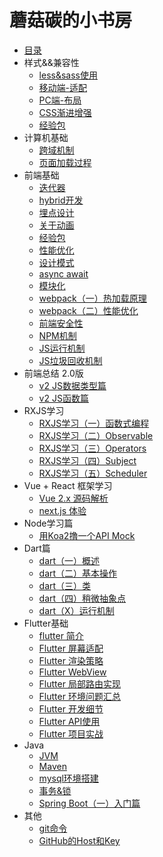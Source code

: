 # 蘑菇碳的小书房

* [目录](README.md)
* 样式&&兼容性
  * [less&sass使用](md/css/less.md)
  * [移动端-适配](md/css/mobile.md)
  * [PC端-布局](md/css/layout.md)
  * [CSS渐进增强](md/css/css_test.md)
  * [经验包](md/css/EXPERIENCE.md)
* 计算机基础
  * [跨域机制](md/browser/cross_origin.md)
  * [页面加载过程](md/base/page_load.md)
* 前端基础
  * [迭代器](md/javascript/iterator.md)
  * [hybrid开发](md/javascript/hybrid.md)
  * [埋点设计](md/javascript/event-point.md)
  * [关于动画](md/javascript/animation.md)
  * [经验包](md/javascript/experience.md)
  * [性能优化](md/sse/optimization.md)
  * [设计模式](md/sse/design_model.md)
  * [async await](md/sse/async_await.md)
  * [模块化](md/sse/module.md)
  * [webpack（一）热加载原理](md/fed-tools/hot_loader.md)
  * [webpack（二）性能优化](md/fed-tools/webpack_optimization.md)
  * [前端安全性](md/browser/security_code.md)
  * [NPM机制](node/NPM.md)
  * [JS运行机制](md/sse/event_loop.md)
  * [JS垃圾回收机制](md/browser/garbage_collection.md)
* 前端总结 2.0版
  * [v2 JS数据类型篇](/md/review/js_type.md)
  * [v2 JS函数篇](/md/review/js_function.md)
* RXJS学习
  * [RXJS学习（一）函数式编程](md/sse/function_program.md)
  * [RXJS学习（二）Observable](md/rxjs/Observable.md)
  * [RXJS学习（三）Operators](md/rxjs/Operators.md)
  * [RXJS学习（四）Subject](md/rxjs/Subject.md)
  * [RXJS学习（五）Scheduler](md/rxjs/Scheduler.md)
* Vue + React 框架学习
  * [Vue 2.x 源码解析](md/resource-analysis/vue2.md)
  * [next.js 体验](md/mvvm/next_js.md)
  <!-- * [Vue 2.6.10 全代码解读](md/mvvm/vue_2.6.10.js) -->
* Node学习篇
  * [用Koa2撸一个API Mock](https://github.com/zhongmeizhi/z-mock)
* Dart篇
  * [dart（一）概述](md/dart/PRIMER.md)
  * [dart（二）基本操作](md/dart/base.md)
  * [dart（三）类](md/dart/class.md)
  * [dart（四）稍微抽象点](md/dart/again.md)
  * [dart（X）运行机制](md/dart/event_loop.md)
* Flutter基础
  * [flutter 简介](md/flutter/BRIEF.md)
  * [Flutter 屏幕适配](md/flutter/PRIMER.md)
  * [Flutter 渲染策略](md/flutter/render.md)
  * [Flutter WebView](md/flutter/webview.md)
  * [Flutter 局部路由实现](md/flutter/navigator.md)
  * [Flutter 环境问题汇总](md/flutter/SCENES.md)
  * [Flutter 开发细节](md/flutter/ISSUE.md)
  * [Flutter API使用](https://github.com/zhongmeizhi/flutter-UI)
  * [Flutter 项目实战](https://github.com/zhongmeizhi/fultter-example-app)
* Java
  * [JVM](md/java/JVM.md)
  * [Maven](md/java/maven.md)
  * [mysql环境搭建](md/java/MYSQL.md)
  * [事务&锁](md/java/data_base.md)
  * [Spring Boot（一）入门篇](md/spring-boot/init.md)
  <!-- * [Spring Boot（二）注解](md/spring-boot/decoration.md）-->
* 其他
  * [git命令](md/other/GIT.md)
  * [GitHub的Host和Key](md/other/GITHUB.md)